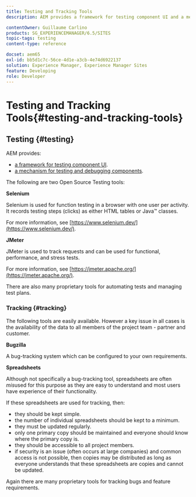 ```yaml
---
title: Testing and Tracking Tools
description: AEM provides a framework for testing component UI and a mechanism for testing and debugging components

contentOwner: Guillaume Carlino
products: SG_EXPERIENCEMANAGER/6.5/SITES
topic-tags: testing
content-type: reference

docset: aem65
exl-id: bb5d1c7c-56ce-4d1e-a3cb-4e74d6922137
solution: Experience Manager, Experience Manager Sites
feature: Developing
role: Developer
---
```

# Testing and Tracking Tools{#testing-and-tracking-tools}

## Testing {#testing}

AEM provides:

* [a framework for testing component UI](/help/sites-developing/hobbes.md).
* [a mechanism for testing and debugging components](/help/sites-developing/developer-mode.md).

The following are two Open Source Testing tools:

**Selenium**

Selenium is used for function testing in a browser with one user per activity. It records testing steps (clicks) as either HTML tables or Java&trade; classes.

For more information, see [https://www.selenium.dev/](https://www.selenium.dev/).

**JMeter**

JMeter is used to track requests and can be used for functional, performance, and stress tests.

For more information, see [https://jmeter.apache.org/](https://jmeter.apache.org/).

There are also many proprietary tools for automating tests and managing test plans.

### Tracking {#tracking}

The following tools are easily available. However a key issue in all cases is the availability of the data to all members of the project team - partner and customer.

**Bugzilla**

A bug-tracking system which can be configured to your own requirements.

**Spreadsheets**

Although not specifically a bug-tracking tool, spreadsheets are often *mis*used for this purpose as they are easy to understand and most users have experience of their functionality.

If these spreadsheets are used for tracking, then:

* they should be kept simple.
* the number of individual spreadsheets should be kept to a minimum.
* they must be updated regularly.
* only one primary copy should be maintained and everyone should know where the primary copy is.
* they should be accessible to all project members.
* if security is an issue (often occurs at large companies) and common access is not possible, then copies may be distributed as long as everyone understands that these spreadsheets are copies and cannot be updated.

Again there are many proprietary tools for tracking bugs and feature requirements.
